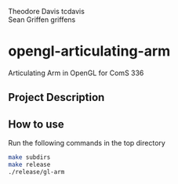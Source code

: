 Theodore Davis  tcdavis  
Sean Griffen    griffens

# opengl-articulating-arm
Articulating Arm in OpenGL for ComS 336

## Project Description


## How to use
Run the following commands in the top directory
```bash
make subdirs
make release
./release/gl-arm
```
